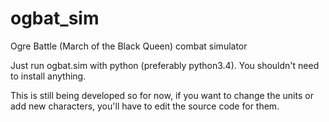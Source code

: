 # ogbat_sim
Ogre Battle (March of the Black Queen) combat simulator

Just run ogbat.sim with python (preferably python3.4). You shouldn't need to install anything.

This is still being developed so for now, if you want to change the units or add new characters, you'll have to edit the source code for them.
